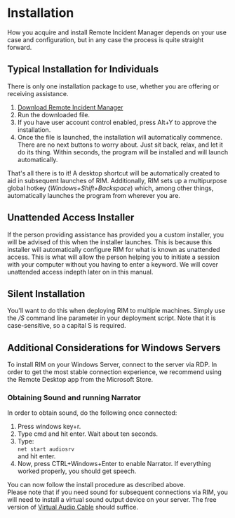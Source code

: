 # Installation
How you acquire and install Remote Incident Manager depends on your use case and configuration, but in any case the process is quite straight forward.
## Typical Installation for Individuals
There is only one installation package to use, whether you are offering or receiving assistance.
1. [Download Remote Incident Manager](https://download.pneumasolutions.com/rim/rimsetup.exe)
1. Run the downloaded file.
1. If you have user account control enabled, press Alt+Y to approve the installation.
1. Once the file is launched, the installation will automatically commence. There are no next buttons to worry about. Just sit back, relax, and let it do its thing. Within seconds, the program will be installed and will launch automatically.
<!-- end -->
That's all there is to it! A desktop shortcut will be automatically created to aid in subsequent launches of RIM. Additionally, RIM sets up a multipurpose global hotkey (*Windows+Shift+Backspace*) which, among other things, automatically launches the program from wherever you are.
## Unattended Access Installer
If the person providing assistance has provided you a custom installer, you will be advised of this when the installer launches. This is because this installer will automatically configure RIM for what is known as unattended access. This is what will allow the person helping you to initiate a session with your computer without you having to enter a keyword. We will cover unattended access indepth later on in this manual.
## Silent Installation
You'll want to do this when deploying RIM to multiple machines. Simply use the */S* command line parameter in your deployment script. Note that it is case-sensitive, so a capital S is required.
## Additional Considerations for Windows Servers
To install RIM on your Windows Server, connect to the server via RDP. In order to get the most stable connection experience, we recommend using the Remote Desktop app from the Microsoft Store.
### Obtaining Sound and running Narrator
In order to obtain sound, do the following once connected:
1. Press windows key+r.
1. Type cmd and hit enter. Wait about ten seconds.
1. Type:  
`net start audiosrv`  
and hit enter.
1. Now, press CTRL+Windows+Enter to enable Narrator. If everything worked properly, you should get speech.
<!-- end -->
You can now follow the install procedure as described above.  
Please note that if you need sound for subsequent connections via RIM, you will need to install a virtual sound output device on your server. The free version of [Virtual Audio Cable](http://virtualaudiocable.org/download/software/VACSetup.exe) should suffice.